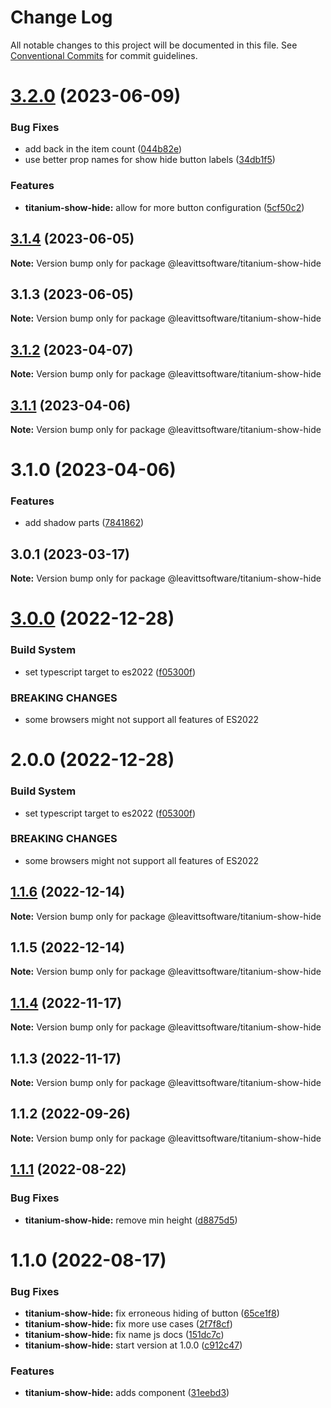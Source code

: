 # Change Log

All notable changes to this project will be documented in this file.
See [Conventional Commits](https://conventionalcommits.org) for commit guidelines.

# [3.2.0](https://github.com/LeavittSoftware/titanium-elements/compare/@leavittsoftware/titanium-show-hide@3.1.4...@leavittsoftware/titanium-show-hide@3.2.0) (2023-06-09)

### Bug Fixes

- add back in the item count ([044b82e](https://github.com/LeavittSoftware/titanium-elements/commit/044b82efb33596938108ac7654443c86c64f9d68))
- use better prop names for show hide button labels ([34db1f5](https://github.com/LeavittSoftware/titanium-elements/commit/34db1f5bd3faee19b8c37ae16176ebcf1e8d6b74))

### Features

- **titanium-show-hide:** allow for more button configuration ([5cf50c2](https://github.com/LeavittSoftware/titanium-elements/commit/5cf50c235cec900057f3d4039c604d9fbca5b838))

## [3.1.4](https://github.com/LeavittSoftware/titanium-elements/compare/@leavittsoftware/titanium-show-hide@3.1.3...@leavittsoftware/titanium-show-hide@3.1.4) (2023-06-05)

**Note:** Version bump only for package @leavittsoftware/titanium-show-hide

## 3.1.3 (2023-06-05)

**Note:** Version bump only for package @leavittsoftware/titanium-show-hide

## [3.1.2](https://github.com/LeavittSoftware/titanium-elements/compare/@leavittsoftware/titanium-show-hide@3.1.1...@leavittsoftware/titanium-show-hide@3.1.2) (2023-04-07)

**Note:** Version bump only for package @leavittsoftware/titanium-show-hide

## [3.1.1](https://github.com/LeavittSoftware/titanium-elements/compare/@leavittsoftware/titanium-show-hide@3.1.0...@leavittsoftware/titanium-show-hide@3.1.1) (2023-04-06)

**Note:** Version bump only for package @leavittsoftware/titanium-show-hide

# 3.1.0 (2023-04-06)

### Features

- add shadow parts ([7841862](https://github.com/LeavittSoftware/titanium-elements/commit/78418629a02be3230c1d66732ee3777a1cd17ad7))

## 3.0.1 (2023-03-17)

**Note:** Version bump only for package @leavittsoftware/titanium-show-hide

# [3.0.0](https://github.com/LeavittSoftware/titanium-elements/compare/@leavittsoftware/titanium-show-hide@2.0.0...@leavittsoftware/titanium-show-hide@3.0.0) (2022-12-28)

### Build System

- set typescript target to es2022 ([f05300f](https://github.com/LeavittSoftware/titanium-elements/commit/f05300fb73bb634f2e7d0ae6a8c1b08132ee2b6a))

### BREAKING CHANGES

- some browsers might not support all features of ES2022

# 2.0.0 (2022-12-28)

### Build System

- set typescript target to es2022 ([f05300f](https://github.com/LeavittSoftware/titanium-elements/commit/f05300fb73bb634f2e7d0ae6a8c1b08132ee2b6a))

### BREAKING CHANGES

- some browsers might not support all features of ES2022

## [1.1.6](https://github.com/LeavittSoftware/titanium-elements/compare/@leavittsoftware/titanium-show-hide@1.1.5...@leavittsoftware/titanium-show-hide@1.1.6) (2022-12-14)

**Note:** Version bump only for package @leavittsoftware/titanium-show-hide

## 1.1.5 (2022-12-14)

**Note:** Version bump only for package @leavittsoftware/titanium-show-hide

## [1.1.4](https://github.com/LeavittSoftware/titanium-elements/compare/@leavittsoftware/titanium-show-hide@1.1.3...@leavittsoftware/titanium-show-hide@1.1.4) (2022-11-17)

**Note:** Version bump only for package @leavittsoftware/titanium-show-hide

## 1.1.3 (2022-11-17)

**Note:** Version bump only for package @leavittsoftware/titanium-show-hide

## 1.1.2 (2022-09-26)

**Note:** Version bump only for package @leavittsoftware/titanium-show-hide

## [1.1.1](https://github.com/LeavittSoftware/titanium-elements/compare/@leavittsoftware/titanium-show-hide@1.1.0...@leavittsoftware/titanium-show-hide@1.1.1) (2022-08-22)

### Bug Fixes

- **titanium-show-hide:** remove min height ([d8875d5](https://github.com/LeavittSoftware/titanium-elements/commit/d8875d569da007dff23763a931846842cb2b4fbe))

# 1.1.0 (2022-08-17)

### Bug Fixes

- **titanium-show-hide:** fix erroneous hiding of button ([65ce1f8](https://github.com/LeavittSoftware/titanium-elements/commit/65ce1f8c8125c61a888f12adde648a6ce3941bce))
- **titanium-show-hide:** fix more use cases ([2f7f8cf](https://github.com/LeavittSoftware/titanium-elements/commit/2f7f8cf7117887cd4d366790bf37809246a728f4))
- **titanium-show-hide:** fix name js docs ([151dc7c](https://github.com/LeavittSoftware/titanium-elements/commit/151dc7cd5081202bdd4a8bc1f9da1a873d9571cf))
- **titanium-show-hide:** start version at 1.0.0 ([c912c47](https://github.com/LeavittSoftware/titanium-elements/commit/c912c4749b2f9162c06f80cd6dab24ccd955824c))

### Features

- **titanium-show-hide:** adds component ([31eebd3](https://github.com/LeavittSoftware/titanium-elements/commit/31eebd39cbc9ede6f65d11ebeb11f832503ff372))

